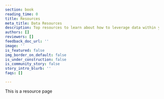 ```yaml
---
section: book
reading_time: 0
title: Resources
meta_title: Data Resources
description: Top resources to learn about how to leverage data within your company.
authors: []
reviewers: []
feedback_doc_url: ''
image: ''
is_featured: false
img_border_on_default: false
is_under_construction: false
is_community_story: false
story_intro_blurb: ''
faqs: []

---
```

This is a resource page